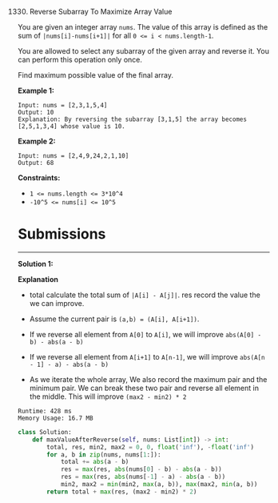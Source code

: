 1330. Reverse Subarray To Maximize Array Value

You are given an integer array `nums`. The value of this array is defined as the sum of `|nums[i]-nums[i+1]|` for all `0 <= i < nums.length-1`.

You are allowed to select any subarray of the given array and reverse it. You can perform this operation only once.

Find maximum possible value of the final array.

 

**Example 1:**
```
Input: nums = [2,3,1,5,4]
Output: 10
Explanation: By reversing the subarray [3,1,5] the array becomes [2,5,1,3,4] whose value is 10.
```

**Example 2:**
```
Input: nums = [2,4,9,24,2,1,10]
Output: 68
```

**Constraints:**

* `1 <= nums.length <= 3*10^4`
* `-10^5 <= nums[i] <= 10^5`

# Submissions
---
**Solution 1:**

**Explanation**

* total calculate the total sum of `|A[i] - A[j]|`.
res record the value the we can improve.

* Assume the current pair is `(a,b) = (A[i], A[i+1])`.

* If we reverse all element from `A[0]` to `A[i]`,
we will improve `abs(A[0] - b) - abs(a - b)`

* If we reverse all element from `A[i+1]` to `A[n-1]`,
we will improve `abs(A[n - 1] - a) - abs(a - b)`

* As we iterate the whole array,
We also record the maximum pair and the minimum pair.
We can break these two pair and reverse all element in the middle.
This will improve `(max2 - min2) * 2`

```
Runtime: 428 ms
Memory Usage: 16.7 MB
```
```python
class Solution:
    def maxValueAfterReverse(self, nums: List[int]) -> int:
        total, res, min2, max2 = 0, 0, float('inf'), -float('inf')
        for a, b in zip(nums, nums[1:]):
            total += abs(a - b)
            res = max(res, abs(nums[0] - b) - abs(a - b))
            res = max(res, abs(nums[-1] - a) - abs(a - b))
            min2, max2 = min(min2, max(a, b)), max(max2, min(a, b))
        return total + max(res, (max2 - min2) * 2)
```